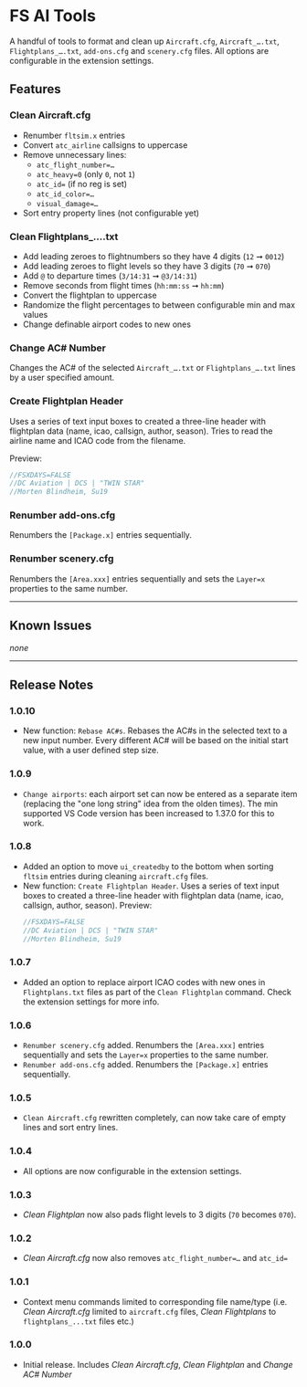 # **FS AI** Tools

A handful of tools to format and clean up `Aircraft.cfg`, `Aircraft_….txt`, `Flightplans_….txt`, `add-ons.cfg` and `scenery.cfg` files. All options are configurable in the extension settings.

## Features

### Clean Aircraft.cfg
* Renumber `fltsim.x` entries
* Convert `atc_airline` callsigns to uppercase
* Remove unnecessary lines:
  * `atc_flight_number=…`
  * `atc_heavy=0` (only `0`, not `1`)
  * `atc_id=` (if no reg is set)
  * `atc_id_color=…`
  * `visual_damage=…`
* Sort entry property lines (not configurable yet)

### Clean Flightplans_….txt
* Add leading zeroes to flightnumbers so they have 4 digits (`12` ➞ `0012`)
* Add leading zeroes to flight levels so they have 3 digits (`70` ➞ `070`)
* Add `@` to departure times (`3/14:31` ➞ `@3/14:31`)
* Remove seconds from flight times (`hh:mm:ss` ➞ `hh:mm`)
* Convert the flightplan to uppercase
* Randomize the flight percentages to between configurable min and max values
* Change definable airport codes to new ones

### Change AC# Number
Changes the AC# of the selected `Aircraft_….txt` or `Flightplans_….txt` lines by a user specified amount.

### Create Flightplan Header
Uses a series of text input boxes to created a three-line header with flightplan data (name, icao, callsign, author, season). Tries to read the airline name and ICAO code from the filename.

Preview:
```js
//FSXDAYS=FALSE
//DC Aviation | DCS | "TWIN STAR"
//Morten Blindheim, Su19
```

### Renumber add-ons.cfg
Renumbers the `[Package.x]` entries sequentially.

### Renumber scenery.cfg
Renumbers the `[Area.xxx]` entries sequentially and sets the `Layer=x` properties to the same number.

---

## Known Issues

*none*

---

## Release Notes

### 1.0.10
- New function: `Rebase AC#s`. Rebases the AC#s in the selected text to a new input number. Every different AC# will be based on the initial start value, with a user defined step size.

### 1.0.9
- `Change airports`: each airport set can now be entered as a separate item (replacing the "one long string" idea from the olden times). The min supported VS Code version has been increased to 1.37.0 for this to work.

### 1.0.8
- Added an option to move `ui_createdby` to the bottom when sorting `fltsim` entries during cleaning `aircraft.cfg` files.
- New function: `Create Flightplan Header`. Uses a series of text input boxes to created a three-line header with flightplan data (name, icao, callsign, author, season).
  Preview:
  ```js
  //FSXDAYS=FALSE
  //DC Aviation | DCS | "TWIN STAR"
  //Morten Blindheim, Su19
  ```

### 1.0.7
- Added an option to replace airport ICAO codes with new ones in `Flightplans.txt` files as part of the `Clean Flightplan` command. Check the extension settings for more info.

### 1.0.6

- `Renumber scenery.cfg` added. Renumbers the `[Area.xxx]` entries sequentially and sets the `Layer=x` properties to the same number.
- `Renumber add-ons.cfg` added. Renumbers the `[Package.x]` entries sequentially.

### 1.0.5

- `Clean Aircraft.cfg` rewritten completely, can now take care of empty lines and sort entry lines.

### 1.0.4

- All options are now configurable in the extension settings.

### 1.0.3

- *Clean Flightplan* now also pads flight levels to 3 digits (`70` becomes `070`).

### 1.0.2

- *Clean Aircraft.cfg* now also removes `atc_flight_number=…` and `atc_id=`

### 1.0.1

- Context menu commands limited to corresponding file name/type (i.e. *Clean Aircraft.cfg* limited to `aircraft.cfg` files, *Clean Flightplans* to `flightplans_...txt` files etc.)

### 1.0.0

- Initial release. Includes *Clean Aircraft.cfg*, *Clean Flightplan* and *Change AC# Number*

